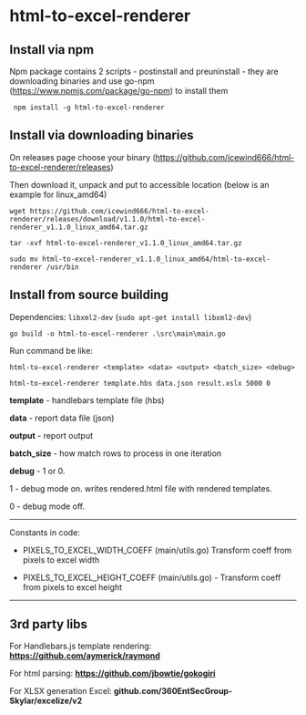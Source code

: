  # html-to-excel-renderer

 ## Install via npm

Npm package contains 2 scripts - postinstall and preuninstall - they are downloading binaries and use go-npm 
(https://www.npmjs.com/package/go-npm) to install them

` npm install -g html-to-excel-renderer`
 
 
 

 ## Install via downloading binaries
 On releases page choose your binary (https://github.com/icewind666/html-to-excel-renderer/releases)
 
 Then download it, unpack and put to accessible location
 (below is an example for linux_amd64)
 
 `wget https://github.com/icewind666/html-to-excel-renderer/releases/download/v1.1.0/html-to-excel-renderer_v1.1.0_linux_amd64.tar.gz`

 `tar -xvf html-to-excel-renderer_v1.1.0_linux_amd64.tar.gz`

 `sudo mv html-to-excel-renderer_v1.1.0_linux_amd64/html-to-excel-renderer /usr/bin`


## Install from source building

 Dependencies: 
 `libxml2-dev`
(`sudo apt-get install libxml2-dev`)
 

`go build -o html-to-excel-renderer .\src\main\main.go`

Run command be like:

`html-to-excel-renderer <template> <data> <output> <batch_size> <debug>`

`html-to-excel-renderer template.hbs data.json result.xslx 5000 0`


**template** - handlebars template file (hbs)

**data** - report data file (json)

**output** - report output

**batch_size** - how match rows to process in one iteration


**debug** - 1 or 0. 

1 - debug mode on. writes rendered.html file with rendered templates.

0 - debug mode off.


 ---
 Constants in code:
  - PIXELS_TO_EXCEL_WIDTH_COEFF (main/utils.go) Transform coeff from pixels to excel width
 
  - PIXELS_TO_EXCEL_HEIGHT_COEFF (main/utils.go) - Transform coeff from pixels to excel height


----
## 3rd party libs

For Handlebars.js template rendering:
**https://github.com/aymerick/raymond**

 For html parsing:
 **https://github.com/jbowtie/gokogiri**
 
 For XLSX generation Excel:
 **github.com/360EntSecGroup-Skylar/excelize/v2**
 
 
 
 
